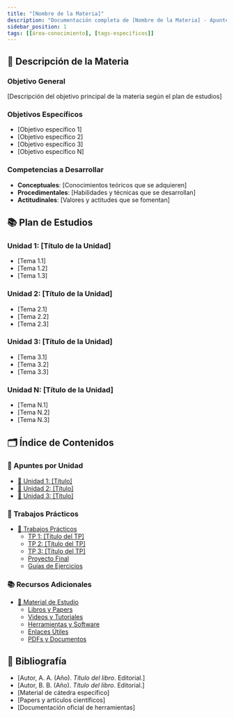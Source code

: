 ```yaml
---
title: "[Nombre de la Materia]"
description: "Documentación completa de [Nombre de la Materia] - Apuntes, trabajos prácticos, exámenes y recursos"
sidebar_position: 1
tags: [[área-conocimiento], [tags-específicos]]
---
```


## 📖 Descripción de la Materia

### Objetivo General

[Descripción del objetivo principal de la materia según el plan de estudios]

### Objetivos Específicos

- [Objetivo específico 1]
- [Objetivo específico 2]
- [Objetivo específico 3]
- [Objetivo específico N]

### Competencias a Desarrollar

- **Conceptuales**: [Conocimientos teóricos que se adquieren]
- **Procedimentales**: [Habilidades y técnicas que se desarrollan]
- **Actitudinales**: [Valores y actitudes que se fomentan]

## 📚 Plan de Estudios

### Unidad 1: [Título de la Unidad]

- [Tema 1.1]
- [Tema 1.2]
- [Tema 1.3]

### Unidad 2: [Título de la Unidad]

- [Tema 2.1]
- [Tema 2.2]
- [Tema 2.3]

### Unidad 3: [Título de la Unidad]

- [Tema 3.1]
- [Tema 3.2]
- [Tema 3.3]

### Unidad N: [Título de la Unidad]

- [Tema N.1]
- [Tema N.2]
- [Tema N.3]

## 🗂️ Índice de Contenidos

### 📝 Apuntes por Unidad

- [📁 Unidad 1: [Título]](./apuntes/unidad-01.md)
- [📁 Unidad 2: [Título]](./apuntes/unidad-02.md)
- [📁 Unidad 3: [Título]](./apuntes/unidad-03.md)

### 🔧 Trabajos Prácticos

- [📁 Trabajos Prácticos](./practicos/)
  - [TP 1: [Título del TP]](./practicos/tp-01.md)
  - [TP 2: [Título del TP]](./practicos/tp-02.md)
  - [TP 3: [Título del TP]](./practicos/tp-03.md)
  - [Proyecto Final](./practicos/proyecto-final.md)
  - [Guías de Ejercicios](./practicos/guias-ejercicios/)

### 📚 Recursos Adicionales

- [📁 Material de Estudio](./recursos/)
  - [Libros y Papers](./recursos/bibliografia.md)
  - [Videos y Tutoriales](./recursos/multimedia.md)
  - [Herramientas y Software](./recursos/herramientas.md)
  - [Enlaces Útiles](./recursos/enlaces.md)
  - [PDFs y Documentos](./recursos/documentos/)

## 📖 Bibliografía

- [Autor, A. A. (Año). *Título del libro*. Editorial.]
- [Autor, B. B. (Año). *Título del libro*. Editorial.]
- [Material de cátedra específico]
- [Papers y artículos científicos]
- [Documentación oficial de herramientas]
